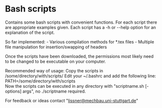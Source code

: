 # Bash scripts

Contains some bash scripts with convenient functions. 
For each script there are appropriate examples given.
Each script has a -h or --help option for an explanation of the script.

So far implemented:
    - Various compilation methods for *.tex files
    - Multiple file manipulation for insertion/swapping of headers

Once the scripts have been downloaded, the permissions most likely need to be changed to be executable on your computer.

Recommended way of usage:
 Copy the scripts in /some/directory/with/scripts/
 Edit your ~/.bashrc and add the following line:
 PATH=/some/directory/with/scripts  
 Now the scripts can be executed in any directory with "scriptname.sh [-options] args", no ./scriptname required.
 
 
For feedback or ideas contact "lissner@mechbau.uni-stuttgart.de"